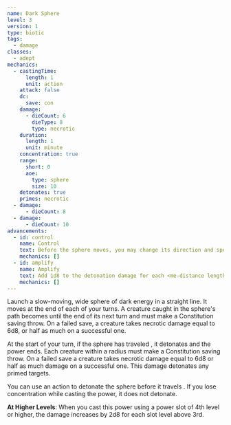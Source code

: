 ```yaml
---
name: Dark Sphere
level: 3
version: 1
type: biotic
tags:
  - damage
classes:
  - adept
mechanics:
  - castingTime:
      length: 1
      unit: action
    attack: false
    dc:
      save: con
    damage:
      - dieCount: 6
        dieType: 8
        type: necrotic
    duration:
      length: 1
      unit: minute
    concentration: true
    range:
      short: 0
      aoe:
        type: sphere
        size: 10
    detonates: true
    primes: necrotic
  - damage:
      - dieCount: 8
  - damage:
      - dieCount: 10
advancements:
  - id: control
    name: Control
    text: Before the sphere moves, you may change its direction and speed. Its speed becomes <me-distance length="10" />, <me-distance length="15" />, or <me-distance length="20" />.
    mechanics: []
  - id: amplify
    name: Amplify
    text: Add 1d8 to the detonation damage for each <me-distance length="10" /> the sphere travels.
    mechanics: []
---
```

Launch a slow-moving, <me-distance length="10" adj /> wide sphere of dark energy in a straight line. It moves <me-distance length="10" /> at the end of each of your turns.
A creature caught in the sphere's path becomes <me-condition id="primed" sub="necrotic"/> until the end of its next turn and
must make a Constitution saving throw. On a failed save, a creature takes necrotic damage equal to 6d8, or half as much on a successful one.

At the start of your turn, if the sphere has traveled <me-distance length="60" />, it detonates and the power ends. Each creature within
a <me-distance length="15" adj /> radius must make a Constitution saving throw. On a failed save a creature takes necrotic damage equal to
6d8 or half as much damage on a successful one. This damage detonates any primed targets.

You can use an action to detonate the sphere before it travels <me-distance length="60" />. If you lose concentration while casting the power,
it does not detonate.

__At Higher Levels__: When you cast this power using a power slot of 4th level or higher, the damage increases by 2d8
for each slot level above 3rd.

